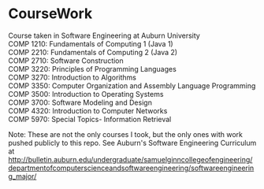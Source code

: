 # CourseWork
Course taken in Software Engineering at Auburn University  
COMP 1210: Fundamentals of Computing 1 (Java 1)  
COMP 2210: Fundamentals of Computing 2 (Java 2)  
COMP 2710: Software Construction  
COMP 3220: Principles of Programming Languages  
COMP 3270: Introduction to Algorithms  
COMP 3350: Computer Organization and Assembly Language Programming   
COMP 3500: Introduction to Operating Systems  
COMP 3700: Software Modeling and Design  
COMP 4320: Introduction to Computer Networks  
COMP 5970: Special Topics- Information Retrieval


    
Note: These are not the only courses I took, but the only ones with work pushed publicly to this repo.
See Auburn's Software Engineering Curriculum at http://bulletin.auburn.edu/undergraduate/samuelginncollegeofengineering/departmentofcomputerscienceandsoftwareengineering/softwareengineering_major/
